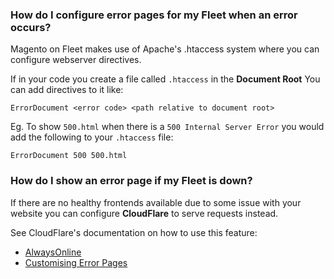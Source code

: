 ### How do I configure error pages for my Fleet when an error occurs?

Magento on Fleet makes use of Apache's .htaccess system
where you can configure webserver directives.

If in your code you create a file called `.htaccess` in the **Document Root**
You can add directives to it like:

```
ErrorDocument <error code> <path relative to document root>
```

Eg. To show `500.html` when there is a `500 Internal Server Error` you would add the
following to your `.htaccess` file:

```
ErrorDocument 500 500.html
```


### How do I show an error page if my Fleet is down?

If there are no healthy frontends available due to some issue with your website
you can configure **CloudFlare** to serve requests instead.

See CloudFlare's documentation on how to use this feature:

 * [AlwaysOnline](https://support.cloudflare.com/hc/en-us/articles/200168006)
 * [Customising Error Pages](https://support.cloudflare.com/hc/en-us/articles/200172706-How-do-I-customize-CloudFlare-error-pages-)

